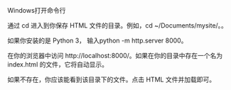 Windows打开命令行

通过 cd 进入到你保存 HTML 文件的目录。例如，cd ~/Documents/mysite/。。

如果你安装的是 Python 3， 输入python -m http.server 8000。

在你的浏览器中访问 http://localhost:8000/。如果在你的目录中存在一个名为 index.html 的文件，它将自动显示。

如果不存在，你应该能看到该目录下的文件。点击 HTML 文件并加载即可。

